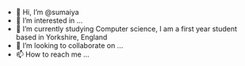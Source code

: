 - 👋 Hi, I’m @sumaiya 
- 👀 I’m interested in ...
- 🌱 I’m currently studying Computer science, I am a first year student based in Yorkshire, England
- 💞️ I’m looking to collaborate on ...
- 📫 How to reach me ...

<!---
sumaiyab30/sumaiyab30 is a ✨ special ✨ repository because its `README.md` (this file) appears on your GitHub profile.
You can click the Preview link to take a look at your changes.
--->
